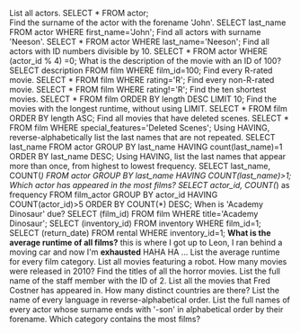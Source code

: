 List all actors. SELECT * FROM actor;  
Find the surname of the actor with the forename 'John'. SELECT last_name FROM actor WHERE first_name='John';
Find all actors with surname 'Neeson'. SELECT * FROM actor WHERE last_name='Neeson';
Find all actors with ID numbers divisible by 10. SELECT * FROM actor WHERE (actor_id % 4) =0;
What is the description of the movie with an ID of 100? SELECT description FROM film  WHERE film_id=100;
Find every R-rated movie. SELECT * FROM film WHERE rating='R'; 
Find every non-R-rated movie. SELECT * FROM film WHERE rating!='R';
Find the ten shortest movies. SELECT * FROM film ORDER BY length DESC LIMIT 10;
Find the movies with the longest runtime, without using LIMIT. SELECT * FROM film ORDER BY length ASC;
Find all movies that have deleted scenes. SELECT * FROM film WHERE special_features='Deleted Scenes';
Using HAVING, reverse-alphabetically list the last names that are not repeated. SELECT last_name FROM actor GROUP BY last_name HAVING count(last_name)=1 ORDER BY last_name DESC;
Using HAVING, list the last names that appear more than once, from highest to lowest frequency. SELECT last_name, COUNT(*) FROM actor GROUP BY last_name HAVING COUNT(last_name)>1; 
Which actor has appeared in the most films? SELECT actor_id, COUNT(*) as frequency FROM film_actor GROUP BY actor_id HAVING COUNT(actor_id)>5 ORDER BY COUNT(*) DESC;
When is 'Academy Dinosaur' due? SELECT (film_id) FROM film WHERE title='Academy Dinosaur'; SELECT (inventory_id) FROM inventory WHERE film_id=1;  SELECT (return_date) FROM rental WHERE inventory_id=1;
**What is the average runtime of all films?** this is where I got up to Leon, I ran behind a moving car and now I'm **exhausted** HAHA HA ...
List the average runtime for every film category.
List all movies featuring a robot.
How many movies were released in 2010?
Find the titles of all the horror movies.
List the full name of the staff member with the ID of 2.
List all the movies that Fred Costner has appeared in.
How many distinct countries are there?
List the name of every language in reverse-alphabetical order.
List the full names of every actor whose surname ends with '-son' in alphabetical order by their forename.
Which category contains the most films?